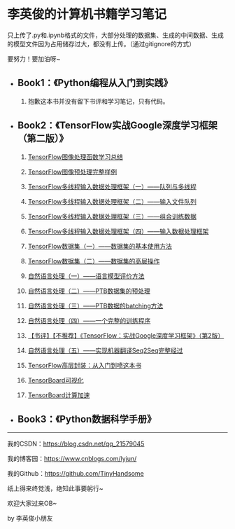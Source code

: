 # 李英俊的计算机书籍学习笔记

只上传了.py和.ipynb格式的文件，大部分处理的数据集、生成的中间数据、生成的模型文件因为占用储存过大，都没有上传。（通过gitignore的方式）

要努力！要加油呀~

- ## Book1：《Python编程从入门到实践》

  1. 抱歉这本书并没有留下书评和学习笔记，只有代码。

- ## Book2：《TensorFlow实战Google深度学习框架（第二版）》

  1. [TensorFlow图像处理函数学习总结](https://blog.csdn.net/qq_21579045/article/details/86569934)

  2. [TensorFlow图像预处理完整样例](https://blog.csdn.net/qq_21579045/article/details/86708656)

  3. [TensorFlow多线程输入数据处理框架（一）——队列与多线程](https://blog.csdn.net/qq_21579045/article/details/86758536)

  4. [TensorFlow多线程输入数据处理框架（二）——输入文件队列](https://blog.csdn.net/qq_21579045/article/details/86762578)

  5. [TensorFlow多线程输入数据处理框架（三）——组合训练数据](https://blog.csdn.net/qq_21579045/article/details/86772832)

  6. [TensorFlow多线程输入数据处理框架（四）——输入数据处理框架](https://blog.csdn.net/qq_21579045/article/details/86776887)

  7. [TensorFlow数据集（一）——数据集的基本使用方法](https://blog.csdn.net/qq_21579045/article/details/86904202)

  8. [TensorFlow数据集（二）——数据集的高层操作](https://blog.csdn.net/qq_21579045/article/details/87092969)

  9. [自然语言处理（一）——语言模型评价方法](https://blog.csdn.net/qq_21579045/article/details/87689562)

  10. [自然语言处理（二）——PTB数据集的预处理](https://blog.csdn.net/qq_21579045/article/details/87782302)

  11. [自然语言处理（三）——PTB数据的batching方法](https://blog.csdn.net/qq_21579045/article/details/87894986)

  12. [自然语言处理（四）——一个完整的训练程序](https://blog.csdn.net/qq_21579045/article/details/87937488)

  13. [【书评】【不推荐】《TensorFlow：实战Google深度学习框架》（第2版）](https://blog.csdn.net/qq_21579045/article/details/88388665)

  14. [自然语言处理（五）——实现机器翻译Seq2Seq完整经过](https://blog.csdn.net/qq_21579045/article/details/88657013)

  15. [TensorFlow高层封装：从入门到喷这本书](https://blog.csdn.net/qq_21579045/article/details/89848142)

  16. [TensorBoard可视化](https://blog.csdn.net/qq_21579045/article/details/90173916)

  17. [TensorBoard计算加速](https://blog.csdn.net/qq_21579045/article/details/90298107)

- ## Book3：《Python数据科学手册》





------

我的CSDN：https://blog.csdn.net/qq_21579045

我的博客园：https://www.cnblogs.com/lyjun/

我的Github：https://github.com/TinyHandsome

纸上得来终觉浅，绝知此事要躬行~

欢迎大家过来OB~

by 李英俊小朋友